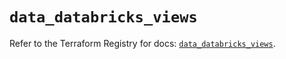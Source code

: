 # `data_databricks_views`

Refer to the Terraform Registry for docs: [`data_databricks_views`](https://registry.terraform.io/providers/databricks/databricks/1.49.0/docs/data-sources/views).
